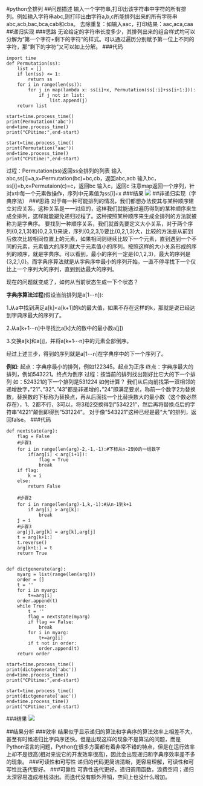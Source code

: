 #python全排列
##问题描述
输入一个字符串,打印出该字符串中字符的所有排列。例如输入字符串abc,则打印出由字符a,b,c所能排列出来的所有字符串abc,acb,bac,bca,cab和cba。 去除重复：如输入aac，打印结果：aac,aca,caa
##递归实现
###思路
无论给定的字符串长度多少，其排列出来的组合样式均可以分解为“第一个字符+剩下的字符”的样式。可以通过遍历分别赋予第一位上不同的字符，那“剩下的字符”又可以如上分解。
###代码
```
import time
def Permutation(ss):
    list = []
    if len(ss) <= 1:
        return ss
    for i in range(len(ss)):
        for j in map(lambda x: ss[i]+x, Permutation(ss[:i]+ss[i+1:])):
            if j not in list:
                list.append(j)
    return list

start=time.process_time()
print(Permutation('abc'))
end=time.process_time()
print("CPUtime:",end-start)

start=time.process_time()
print(Permutation('aac'))
end=time.process_time()
print("CPUtime:",end-start)
```
过程：Permutation(ss)返回ss全排列的列表
输入abc,ss[i]=a,x=Permutation(bc)=bc,cb，返回abc,acb
输入bc，ss[i]=b,x=Permutaion(c)=c，返回bc
输入c，返回c
注意map返回一个序列，针对x中每一个元素做操作，序列中元素值为ss[i]+x
###结果
![](imgs/20190329-133048.png)
##非递归实现（字典序法）
###思路
对于每一种可能排列的情况，我们都想办法使其与某种顺序建立对应关系，这种关系是一一对应的，这样我们就能通过遍历得到的某种顺序来生成全排列，这样就能避免递归过程了。这种按照某种顺序来生成全排列的方法就被称为是字典序。
要找到一种顺序关系，我们就首先要定义大小关系，对于两个序列{0,2,1,3}和{0,2,3,1}来说，序列{0,2,3,1}要比{0,2,1,3}大，比较的方法是从前到后依次比较相同位置上的元素，如果相同则继续比较下一个元素，直到遇到一个不同的元素，元素值大的序列就大于元素值小的序列。按照这样的大小关系形成的序列的顺序，就是字典序。可以看到，最小的序列一定是{0,1,2,3}，最大的序列是{3,2,1,0}。而字典序算法就是从字典序中最小的序列开始，一直不停寻找下一个仅比上一个序列大的序列，直到到达最大的序列。

现在的问题就变成了，如何从当前状态生成一下个状态？

**字典序算法过程**(假设当前排列是a[1⋯n]):

1.从a中找到满足a[k]<a[k+1]的k的最大值，如果不存在这样的k，那就是说已经达到字典序最大的序列了。

2.从a[k+1⋯n]中寻找比a[k]大的数中的最小数a[j])

3.交换a[k]和a[j]，并将a[k+1⋯n]中的元素全部倒序。

经过上述三步，得到的序列就是a[1⋯n]在字典序中的下一个序列了。

**例如:**
起点：字典序最小的排列，例如122345。起点为正序 
终点：字典序最大的排列，例如543221。终点为倒序 
过程：按当前的排列找出刚好比它大的下一个排列 
如：524321的下一个排列是531224 
如何计算？ 
我们从后向前找第一双相邻的递增数字，”21”、”32”、”43”都是非递增的，”24”即满足要求，称前一个数字2为替换数，替换数的下标称为替换点，再从后面找一个比替换数大的最小数（这个数必然存在），1、2都不行，3可以，将3和2交换得到”534221”，然后再将替换点后的字符串”4221”颠倒即得到”531224”。 
对于像”543221”这种已经是最“大”的排列，返回false。 
###代码
```
def nextstate(arg):
    flag = False
    #步骤1
    for i in range(len(arg)-2,-1,-1):#下标从n-2到0的一组数字
        if(arg[i] < arg[i+1]):
            flag = True
            break
    if flag:
        k = i
    else:
        return False

    #步骤2
    for i in range(len(arg)-1,k,-1):#从n-1到k+1
        if arg[i] > arg[k]:
            break
    j = i
    #步骤3
    arg[j],arg[k] = arg[k],arg[j]
    t = arg[k+1:]
    t.reverse()
    arg[k+1:] = t
    return True


def dictgenerate(arg):
    myarg = list(range(len(arg)))
    order = []
    t = ''
    for i in myarg:
        t+=arg[i]
    order.append(t)
    while True:
        t = ''
        flag = nextstate(myarg)
        if flag == False:
            break
        for i in myarg:
            t+=arg[i]
        if t not in order:
            order.append(t)
    return order

start=time.process_time()
print(dictgenerate('abc'))
end=time.process_time()
print("CPUtime:",end-start)

start=time.process_time()
print(dictgenerate('aac'))
end=time.process_time()
print("CPUtime:",end-start)
```
###结果
![](imgs/20190329-134340.png)

##结果分析
###效率
结果似乎显示递归的算法和字典序的算法效率上相差不大，甚至有时候递归比字典序还快。但是出现这样的现象不是算法的问题，而是Python语言的问题，Python在很多方面都有着非常不错的特点，但是在运行效率上却不是很高(相对来说它的开发效率很高)，因此会出现递归和字典序效率差不多的现象。
###可读性和可写性
递归的代码更简洁清晰，更容易理解，可读性和可写性比迭代要好。
###可靠性
可靠性迭代更好。递归调用函数，浪费空间；递归太深容易造成堆栈溢出。而迭代没有额外开销，空间上也没什么增加。